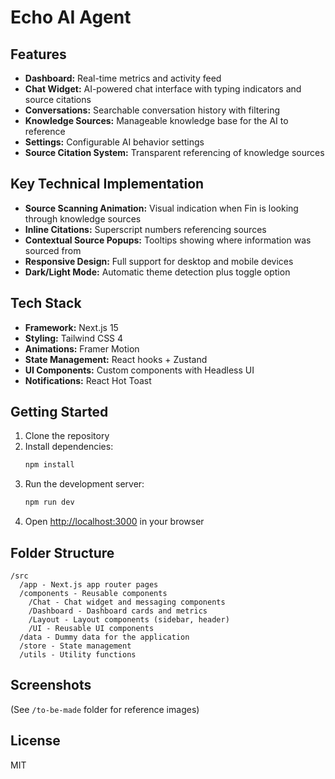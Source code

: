 # Echo AI Agent

## Features

- **Dashboard:** Real-time metrics and activity feed
- **Chat Widget:** AI-powered chat interface with typing indicators and source citations
- **Conversations:** Searchable conversation history with filtering
- **Knowledge Sources:** Manageable knowledge base for the AI to reference
- **Settings:** Configurable AI behavior settings
- **Source Citation System:** Transparent referencing of knowledge sources

## Key Technical Implementation

- **Source Scanning Animation:** Visual indication when Fin is looking through knowledge sources
- **Inline Citations:** Superscript numbers referencing sources
- **Contextual Source Popups:** Tooltips showing where information was sourced from
- **Responsive Design:** Full support for desktop and mobile devices
- **Dark/Light Mode:** Automatic theme detection plus toggle option

## Tech Stack

- **Framework:** Next.js 15
- **Styling:** Tailwind CSS 4
- **Animations:** Framer Motion
- **State Management:** React hooks + Zustand
- **UI Components:** Custom components with Headless UI
- **Notifications:** React Hot Toast

## Getting Started

1. Clone the repository
2. Install dependencies:
   ```bash
   npm install
   ```
3. Run the development server:
   ```bash
   npm run dev
   ```
4. Open [http://localhost:3000](http://localhost:3000) in your browser

## Folder Structure

```
/src
  /app - Next.js app router pages 
  /components - Reusable components
    /Chat - Chat widget and messaging components
    /Dashboard - Dashboard cards and metrics
    /Layout - Layout components (sidebar, header)
    /UI - Reusable UI components
  /data - Dummy data for the application
  /store - State management
  /utils - Utility functions
```

## Screenshots

(See `/to-be-made` folder for reference images)

## License

MIT
